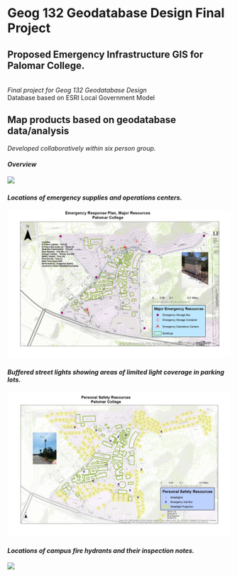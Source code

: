 # Geog 132 Geodatabase Design Final Project
<h2>Proposed Emergency Infrastructure GIS for Palomar College.</h2>
<br>
<i>Final project for Geog 132 Geodatabase Design</i>
<br>
Database based on ESRI Local Government Model 
<br />
<h2>Map products based on geodatabase data/analysis</h2>
<i>Developed collaboratively within six person group.</i>
<br />
<h4><i>Overview</i></h4>
<img src="https://github.com/beachcamp/palomar-geog132-finalproject/blob/master/Coll2Map.jpg" />

<br />

<h4><i>Locations of emergency supplies and operations centers.</i></h4>
<img src="https://github.com/beachcamp/palomar-geog132-finalproject/blob/master/Major%20Emergency%20Resources3.jpg" />
<br />

<h4><i>Buffered street lights showing areas of limited light coverage in parking lots.</i></h4>
<img src="https://github.com/beachcamp/palomar-geog132-finalproject/blob/master/PersonalSafetyResources.jpg" />
<br />

<h4><i>Locations of campus fire hydrants and their inspection notes.</i></h4>
<img src="https://github.com/beachcamp/palomar-geog132-finalproject/blob/master/CollectAll2Hydrants.jpg" />
<br />



